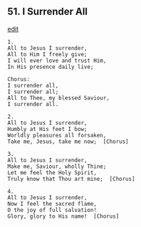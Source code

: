 
## 51.  I Surrender All
[edit](https://docs.google.com/document/d/1_wWMDCJcnY0YaD4c3NcBY2fXxYW2p2qQ/edit?mode=html)



    1.
    All to Jesus I surrender,
    All to Him I freely give;
    I will ever love and trust Him,
    In His presence daily live;

    Chorus:
    I surrender all,
    I surrender all;
    All to Thee, my blessed Saviour,
    I surrender all.

    2.
    All to Jesus I surrender,
    Humbly at His feet I bow;
    Worldly pleasures all forsaken,
    Take me, Jesus, take me now;  [Chorus]

    3.
    All to Jesus I surrender,
    Make me, Saviour, wholly Thine;
    Let me feel the Holy Spirit,
    Truly know that Thou art mine;  [Chorus]

    4.
    All to Jesus I surrender,
    Now I feel the sacred flame,
    O the joy of full salvation!
    Glory, glory to His name!  [Chorus]
